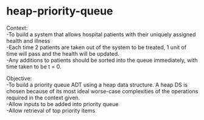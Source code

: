 # heap-priority-queue
Context:
<br />-To build a system that allows hospital patients with their uniquely assigned
health and illness
<br />-Each time 2 patients are taken out of the system to be treated, 1 unit of time
will pass and the health will be updated.
<br />-Any additions to patients should be sorted into the queue immediately, with
time taken to be t = 0.

Objective:
<br />-To build a priority queue ADT using a heap data structure. A heap DS is chosen
because of its most ideal worse-case complexities of the operations required in
the context given.
<br />-Allow inputs to be added into priority queue
<br />-Allow retrieval of top priority items
